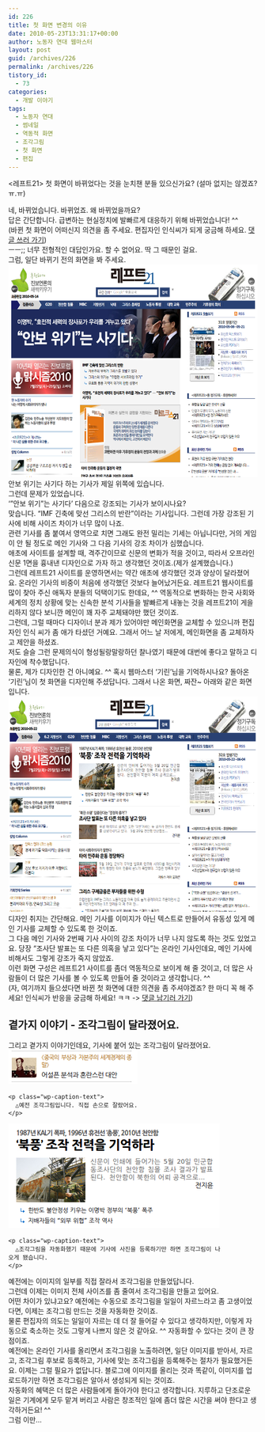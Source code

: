 ```yaml
---
id: 226
title: 첫 화면 변경의 이유
date: 2010-05-23T13:31:17+00:00
author: 노동자 연대 웹마스터
layout: post
guid: /archives/226
permalink: /archives/226
tistory_id:
  - 73
categories:
  - 개발 이야기
tags:
  - 노동자 연대
  - 썸네일
  - 역동적 화면
  - 조각그림
  - 첫 화면
  - 편집
---
```

<레프트21> 첫 화면이 바뀌었다는 것을 눈치챈 분들 있으신가요? (설마 없지는 않겠죠? ㅠ.ㅠ)

<div>
  네, 바뀌었습니다. 바뀌었죠. 왜 바뀌었을까요?
</div>

<div>
  답은 간단합니다. 급변하는 현실정치에 발빠르게 대응하기 위해 바뀌었습니다! ^^
</div>

<div>
  (바뀐 첫 화면이 어떠신지 의견을 좀 주세요. 편집자인 인식씨가 되게 궁금해 하세요. <a href="#writeComment" target="_self">댓글 쓰러 가기</a>)
</div>

<div>
  ㅡㅡ;; 너무 전형적인 대답인가요. 할 수 없어요. 딱 그 때문인 걸요.
</div>

<div>
  그럼, 일단 바뀌기 전의 화면을 봐 주세요.
</div>

<div>
  <div>
    <img class="aligncenter" alt="" src="/wp-content/uploads/1/cfile26.uf.1803FE544D08475A2AEA08.png" width="580" height="430" />
  </div>
  
  <div>
    안보 위기는 사기다 하는 기사가 제일 위쪽에 있습니다.
  </div>
  
  <div>
    그런데 문제가 있었습니다.
  </div>
  
  <div>
    ‘”안보 위기”는 사기다’ 다음으로 강조되는 기사가 보이시나요?
  </div>
  
  <div>
    맞습니다. “IMF 긴축에 맞선 그리스의 반란”이라는 기사입니다. 그런데 가장 강조된 기사에 비해 사이즈 차이가 너무 많이 나죠.
  </div>
  
  <div>
    관련 기사를 좀 붙여서 영역으로 치면 그래도 완전 밀리는 기세는 아닙니다만, 거의 게임이 안 될 정도로 메인 기사와 그 다음 기사의 강조 차이가 심했습니다.
  </div>
  
  <div>
    애초에 사이트를 설계할 때, 격주간이므로 신문의 변화가 적을 것이고, 따라서 오프라인 신문 1면을 흉내낸 디자인으로 가자 하고 생각했던 것이죠.(제가 설계했습니다.)
  </div>
  
  <div>
    그런데 레프트21 사이트를 운영하면서는 약간 애초에 생각했던 것과 양상이 달라졌어요. 온라인 기사의 비중이 처음에 생각했던 것보다 늘어났거든요. 레프트21 웹사이트를 많이 찾아 주신 애독자 분들의 덕택이기도 한데요, ^^ 역동적으로 변화하는 한국 사회와 세계의 정치 상황에 맞는 신속한 분석 기사들을 발빠르게 내놓는 것을 레프트21이 게을리하지 않다 보니깐 메인이 꽤 자주 교체돼야만 했던 것이죠.
  </div>
  
  <div>
    그런데, 그럴 때마다 디자이너 분과 제가 있어야만 메인화면을 교체할 수 있으니까 편집자인 인식 씨가 좀 애가 타셨던 거예요. 그래서 어느 날 저에게, 메인화면을 좀 교체하자고 제안을 하셨죠.
  </div>
  
  <div>
    저도 슬슬 그런 문제의식이 형성될랑말랑하던 찰나였기 때문에 대번에 좋다고 말하고 디자인에 착수했답니다.
  </div>
  
  <div>
    물론, 제가 디자인한 건 아니예요. ^^ 혹시 웹마스터 ‘기린’님을 기억하시나요? 돌아온 ‘기린’님이 첫 화면을 디자인해 주셨답니다. 그래서 나온 화면, 짜잔~ 아래와 같은 화면입니다.<br /> <img class="aligncenter" alt="" src="/wp-content/uploads/1/cfile3.uf.170294514D08475A2DD757.png" width="580" height="436" />
  </div>
</div>

<div>
  디자인 취지는 간단해요. 메인 기사를 이미지가 아닌 텍스트로 만들어서 유동성 있게 메인 기사를 교체할 수 있도록 한 것이죠.
</div>

<div>
  그 다음 메인 기사와 2번째 기사 사이의 강조 차이가 너무 나지 않도록 하는 것도 있었고요. 당장 “조사단 발표는 또 다른 의혹을 낳고 있다”는 온라인 기사인데요, 메인 기사에 비해서도 그렇게 강조가 죽지 않았죠.
</div>

<div>
  이런 화면 구성은 레프트21 사이트를 좀더 역동적으로 보이게 해 줄 것이고, 더 많은 사람들이 더 많은 기사를 볼 수 있도록 만들어 줄 것이라고 생각합니다. ^^
</div>

<div>
  (자, 여기까지 들으셨다면 바뀐 첫 화면에 대한 의견을 좀 주셔야겠죠? 한 마디 꼭 해 주세요! 인식씨가 반응을 궁금해 하세요! ㅋㅋ -> <a href="#communication" target="_self">댓글 남기러 가기</a>)
</div>

## 곁가지 이야기 - 조각그림이 달라졌어요.

<div>
  그리고 곁가지 이야기인데요, 기사에 붙어 있는 조각그림이 달라졌어요.
</div>

<div>
  <div style="width: 271px" class="wp-caption aligncenter">
    <img alt="" src="/wp-content/uploads/1/cfile28.uf.19639D494D08475C201D30.png" width="261" height="69" />
    
    <p class="wp-caption-text">
      △예전 조각그림입니다. 직접 손으로 잘랐어요.
    </p>
  </div>
  
  <div style="width: 437px" class="wp-caption aligncenter">
    <img alt="" src="/wp-content/uploads/1/cfile22.uf.14288F4E4D08475B041819.png" width="427" height="211" />
    
    <p class="wp-caption-text">
      △조각그림을 자동화했기 때문에 기사에 사진을 등록하기만 하면 조각그림이 나오게 됐습니다.
    </p>
  </div>
</div>

<div>
  예전에는 이미지의 일부를 직접 잘라서 조각그림<img class="txc-footnote" alt="" src="http://cfs.tistory.com/static/admin/editor/footnotes.gif" longdesc="썸네일이라고 하죠" border="0" />을 만들었답니다.
</div>

<div>
  그런데 이제는 이미지 전체 사이즈를 좀 줄여서 조각그림을 만들고 있어요.
</div>

<div>
  어떤 차이가 있냐고요? 예전에는 수동으로 조각그림을 일일이 자르느라고 좀 고생이었다면, 이제는 조각그림 만드는 것을 자동화한 것이죠.
</div>

<div>
  물론 편집자의 의도는 일일이 자르는 데 더 잘 들어갈 수 있다고 생각하지만, 이렇게 자동으로 축소하는 것도 그렇게 나쁘지 않은 것 같아요. ^^ 자동화할 수 있다는 것이 큰 장점이죠.
</div>

<div>
  예전에는 온라인 기사를 올리면서 조각그림을 노출하려면, 일단 이미지를 받아서, 자르고, 조각그림 후보로 등록하고, 기사에 맞는 조각그림을 등록해주는 절차가 필요했거든요. 이제는 그럴 필요가 없답니다. 블로그에 이미지를 올리는 것과 똑같이, 이미지를 업로드하기만 하면 조각그림은 알아서 생성되게 되는 것이죠.
</div>

<div>
  자동화의 혜택은 더 많은 사람들에게 돌아가야 한다고 생각합니다. 지루하고 단조로운 일은 기계에게 모두 맡겨 버리고 사람은 창조적인 일에 좀더 많은 시간을 써야 한다고 생각하거든요! ^^
</div>

<div>
  그럼 이만&#8230;
</div>